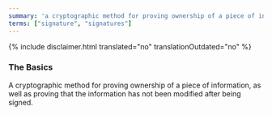 ```yaml
---
summary: 'a cryptographic method for proving ownership of a piece of information, as well as proving that the information has not been modified after being signed'
terms: ["signature", "signatures"]
---
```


{% include disclaimer.html translated="no" translationOutdated="no" %}

### The Basics

A cryptographic method for proving ownership of a piece of information, as
well as proving that the information has not been modified after being
signed.
